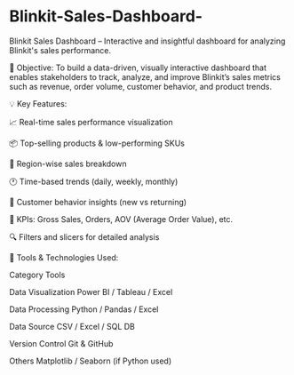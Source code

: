 # Blinkit-Sales-Dashboard-

Blinkit Sales Dashboard – Interactive and insightful dashboard for analyzing Blinkit's sales performance.

🎯 Objective:
To build a data-driven, visually interactive dashboard that enables stakeholders to track, analyze, and improve Blinkit’s sales metrics such as revenue, order volume, customer behavior, and product trends.

💡 Key Features:

📈 Real-time sales performance visualization

📦 Top-selling products & low-performing SKUs

📍 Region-wise sales breakdown

🕐 Time-based trends (daily, weekly, monthly)

👤 Customer behavior insights (new vs returning)

🧮 KPIs: Gross Sales, Orders, AOV (Average Order Value), etc.

🔍 Filters and slicers for detailed analysis

🧰 Tools & Technologies Used:

Category	Tools

Data Visualization	Power BI / Tableau / Excel

Data Processing	Python / Pandas / Excel

Data Source	CSV / Excel / SQL DB

Version Control	Git & GitHub

Others	Matplotlib / Seaborn (if Python used)
